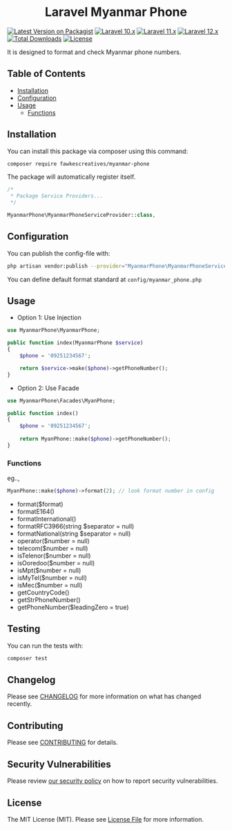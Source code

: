 <h1 align="center">Laravel Myanmar Phone</h1>

[![Latest Version on Packagist](https://img.shields.io/packagist/v/fawkescreatives/myanmar-phone.svg)](https://packagist.org/packages/fawkescreatives/myanmar-phone)
[![Laravel 10.x](https://img.shields.io/badge/Laravel-10.x-red.svg)](https://laravel.com/docs/10.x)
[![Laravel 11.x](https://img.shields.io/badge/Laravel-11.x-red.svg)](https://laravel.com/docs/11.x)
[![Laravel 12.x](https://img.shields.io/badge/Laravel-12.x-red.svg)](https://laravel.com/docs/12.x)
[![Total Downloads](https://poser.pugx.org/fawkescreatives/myanmar-phone/downloads)](https://packagist.org/packages/fawkescreatives/myanmar-phone)
[![License](https://img.shields.io/github/license/mashape/apistatus.svg)](https://packagist.org/packages/fawkescreatives/myanmar-phone)

It is designed to format and check Myanmar phone numbers.

## Table of Contents

<p>

- [Installation](#installation)
- [Configuration](#configuration)
- [Usage](#usage)
    - [Functions](#functions)
</p>

## Installation

You can install this package via composer using this command:

```bash
composer require fawkescreatives/myanmar-phone
```

The package will automatically register itself.

```php
/*
 * Package Service Providers...
 */

MyanmarPhone\MyanmarPhoneServiceProvider::class,
```

## Configuration

You can publish the config-file with:

```bash
php artisan vendor:publish --provider="MyanmarPhone\MyanmarPhoneServiceProvider"
```

You can define default format standard at ``config/myanmar_phone.php``

## Usage

- Option 1: Use Injection
```php
use MyanmarPhone\MyanmarPhone;

public function index(MyanmarPhone $service)
{
    $phone = '09251234567';

    return $service->make($phone)->getPhoneNumber();
}
```

- Option 2: Use Facade
```php
use MyanmarPhone\Facades\MyanPhone;

public function index()
{
    $phone = '09251234567';
        
    return MyanPhone::make($phone)->getPhoneNumber();
}
```

### Functions

eg..,
```php
MyanPhone::make($phone)->format(2); // look format number in config
```

- format($format)
- formatE164()
- formatInternational()
- formatRFC3966(string $separator = null)
- formatNational(string $separator = null)
- operator($number = null)
- telecom($number = null)
- isTelenor($number = null)
- isOoredoo($number = null)
- isMpt($number = null)
- isMyTel($number = null)
- isMec($number = null)
- getCountryCode()
- getStrPhoneNumber()
- getPhoneNumber($leadingZero = true)

## Testing

You can run the tests with:

```bash
composer test
```

## Changelog

Please see [CHANGELOG](CHANGELOG.md) for more information on what has changed recently.

## Contributing

Please see [CONTRIBUTING](.github/CONTRIBUTING.md) for details.

## Security Vulnerabilities

Please review [our security policy](../../security/policy) on how to report security vulnerabilities.


## License

The MIT License (MIT). Please see [License File](LICENSE.md) for more information.
